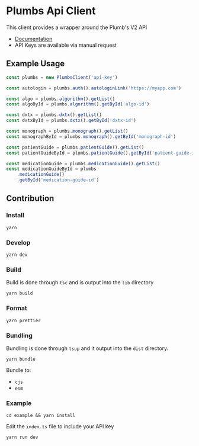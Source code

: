 # Plumbs Api Client

This client provides a wrapper around the Plumb's V2 API

-   [Documentation](https://app.plumbs.com/api/v2/docs/)
-   API Keys are available via manual request

## Example Usage

```js
const plumbs = new PlumbsClient('api-key')

const autologin = plumbs.auth().autologinLink('https://myapp.com')

const algo = plumbs.algorithm().getList()
const algoById = plumbs.algorithm().getById('algo-id')

const dxtx = plumbs.dxtx().getList()
const dxtxById = plumbs.dxtx().getById('dxtx-id')

const monograph = plumbs.monograph().getList()
const monographById = plumbs.monograph().getById('monograph-id')

const patientGuide = plumbs.patientGuide().getList()
const patientGuideById = plumbs.patientGuide().getById('patient-guide-id')

const medicationGuide = plumbs.medicationGuide().getList()
const medicationGuideById = plumbs
    .medicationGuide()
    .getById('medication-guide-id')
```

## Contribution

### Install

`yarn`

### Develop

`yarn dev`

### Build

Build is done through `tsc` and is output into the `lib` directory

`yarn build`

### Format

`yarn prettier`

### Bundling

Bundling is done through `tsup` and it output into the `dist` directory.

`yarn bundle`

Bundle to:

-   `cjs`
-   `esm`

### Example

`cd example && yarn install`

Edit the `index.ts` file to include your API key

`yarn run dev`
